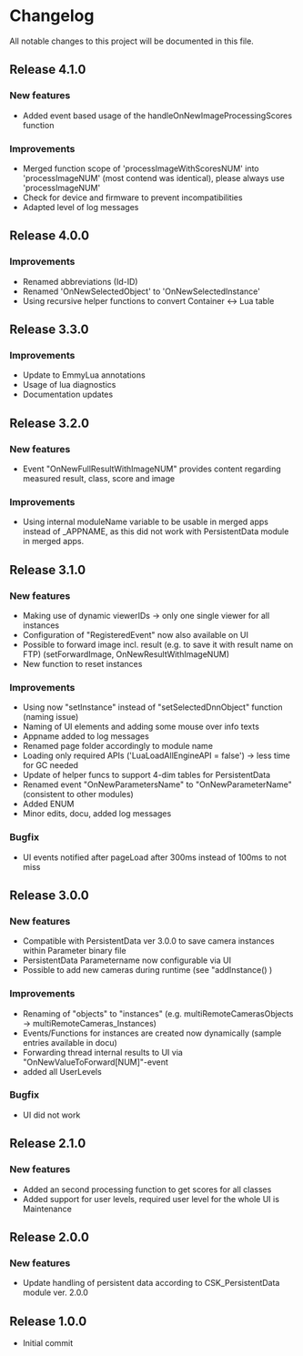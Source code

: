 # Changelog
All notable changes to this project will be documented in this file.

## Release 4.1.0

### New features
- Added event based usage of the handleOnNewImageProcessingScores function

### Improvements
- Merged function scope of 'processImageWithScoresNUM' into 'processImageNUM' (most contend was identical), please always use 'processImageNUM'
- Check for device and firmware to prevent incompatibilities
- Adapted level of log messages

## Release 4.0.0

### Improvements
- Renamed abbreviations (Id-ID)
- Renamed 'OnNewSelectedObject' to 'OnNewSelectedInstance'
- Using recursive helper functions to convert Container <-> Lua table

## Release 3.3.0

### Improvements
- Update to EmmyLua annotations
- Usage of lua diagnostics
- Documentation updates

## Release 3.2.0

### New features
- Event "OnNewFullResultWithImageNUM" provides content regarding measured result, class, score and image

### Improvements
- Using internal moduleName variable to be usable in merged apps instead of _APPNAME, as this did not work with PersistentData module in merged apps.

## Release 3.1.0

### New features
- Making use of dynamic viewerIDs -> only one single viewer for all instances
- Configuration of "RegisteredEvent" now also available on UI
- Possible to forward image incl. result (e.g. to save it with result name on FTP) (setForwardImage, OnNewResultWithImageNUM)
- New function to reset instances

### Improvements
- Using now "setInstance" instead of "setSelectedDnnObject" function (naming issue)
- Naming of UI elements and adding some mouse over info texts
- Appname added to log messages
- Renamed page folder accordingly to module name
- Loading only required APIs ('LuaLoadAllEngineAPI = false') -> less time for GC needed
- Update of helper funcs to support 4-dim tables for PersistentData
- Renamed event "OnNewParametersName" to "OnNewParameterName" (consistent to other modules)
- Added ENUM
- Minor edits, docu, added log messages

### Bugfix
- UI events notified after pageLoad after 300ms instead of 100ms to not miss

## Release 3.0.0

### New features
- Compatible with PersistentData ver 3.0.0 to save camera instances within Parameter binary file
- PersistentData Parametername now configurable via UI
- Possible to add new cameras during runtime (see "addInstance() )

### Improvements
- Renaming of "objects" to "instances" (e.g. multiRemoteCamerasObjects -> multiRemoteCameras_Instances)
- Events/Functions for instances are created now dynamically (sample entries available in docu)
- Forwarding thread internal results to UI via "OnNewValueToForward[NUM]"-event
- added all UserLevels

### Bugfix
- UI did not work

## Release 2.1.0

### New features
- Added an second processing function to get scores for all classes
- Added support for user levels, required user level for the whole UI is Maintenance

## Release 2.0.0

### New features
- Update handling of persistent data according to CSK_PersistentData module ver. 2.0.0

## Release 1.0.0
- Initial commit